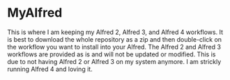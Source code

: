 # MyAlfred

This is where I am keeping my Alfred 2, Alfred 3, and Alfred 4 workflows. It is best to download the whole repository as a zip and then double-click on the workflow you want to install into your Alfred. The Alfred 2 and Alfred 3 workflows are provided as is and will not be updated or modified. This is due to not having Alfred 2 or Alfred 3 on my system anymore. I am strickly running Alfred 4 and loving it.
